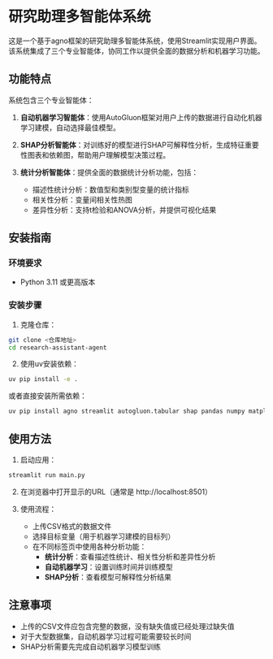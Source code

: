 # 研究助理多智能体系统

这是一个基于agno框架的研究助理多智能体系统，使用Streamlit实现用户界面。该系统集成了三个专业智能体，协同工作以提供全面的数据分析和机器学习功能。

## 功能特点

系统包含三个专业智能体：

1. **自动机器学习智能体**：使用AutoGluon框架对用户上传的数据进行自动化机器学习建模，自动选择最佳模型。

2. **SHAP分析智能体**：对训练好的模型进行SHAP可解释性分析，生成特征重要性图表和依赖图，帮助用户理解模型决策过程。

3. **统计分析智能体**：提供全面的数据统计分析功能，包括：
   - 描述性统计分析：数值型和类别型变量的统计指标
   - 相关性分析：变量间相关性热图
   - 差异性分析：支持t检验和ANOVA分析，并提供可视化结果

## 安装指南

### 环境要求

- Python 3.11 或更高版本

### 安装步骤

1. 克隆仓库：

```bash
git clone <仓库地址>
cd research-assistant-agent
```

2. 使用uv安装依赖：

```bash
uv pip install -e .
```

或者直接安装所需依赖：

```bash
uv pip install agno streamlit autogluon.tabular shap pandas numpy matplotlib scipy statsmodels
```

## 使用方法

1. 启动应用：

```bash
streamlit run main.py
```

2. 在浏览器中打开显示的URL（通常是 http://localhost:8501）

3. 使用流程：
   - 上传CSV格式的数据文件
   - 选择目标变量（用于机器学习建模的目标列）
   - 在不同标签页中使用各种分析功能：
     - **统计分析**：查看描述性统计、相关性分析和差异性分析
     - **自动机器学习**：设置训练时间并训练模型
     - **SHAP分析**：查看模型可解释性分析结果

## 注意事项

- 上传的CSV文件应包含完整的数据，没有缺失值或已经处理过缺失值
- 对于大型数据集，自动机器学习过程可能需要较长时间
- SHAP分析需要先完成自动机器学习模型训练